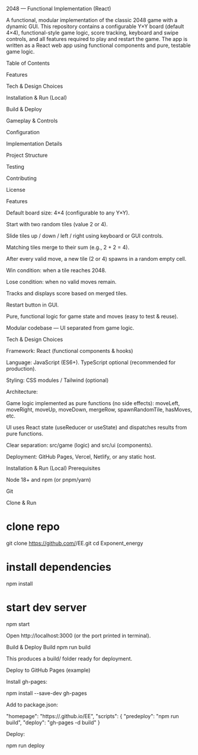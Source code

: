 2048 — Functional Implementation (React)

A functional, modular implementation of the classic 2048 game with a dynamic GUI.
This repository contains a configurable Y×Y board (default 4×4), functional-style game logic, score tracking, keyboard and swipe controls, and all features required to play and restart the game. The app is written as a React web app using functional components and pure, testable game logic.

Table of Contents

Features

Tech & Design Choices

Installation & Run (Local)

Build & Deploy

Gameplay & Controls

Configuration

Implementation Details

Project Structure

Testing

Contributing

License

Features

Default board size: 4×4 (configurable to any Y×Y).

Start with two random tiles (value 2 or 4).

Slide tiles up / down / left / right using keyboard or GUI controls.

Matching tiles merge to their sum (e.g., 2 + 2 = 4).

After every valid move, a new tile (2 or 4) spawns in a random empty cell.

Win condition: when a tile reaches 2048.

Lose condition: when no valid moves remain.

Tracks and displays score based on merged tiles.

Restart button in GUI.

Pure, functional logic for game state and moves (easy to test & reuse).

Modular codebase — UI separated from game logic.

Tech & Design Choices

Framework: React (functional components & hooks)

Language: JavaScript (ES6+). TypeScript optional (recommended for production).

Styling: CSS modules / Tailwind (optional)

Architecture:

Game logic implemented as pure functions (no side effects): moveLeft, moveRight, moveUp, moveDown, mergeRow, spawnRandomTile, hasMoves, etc.

UI uses React state (useReducer or useState) and dispatches results from pure functions.

Clear separation: src/game (logic) and src/ui (components).

Deployment: GitHub Pages, Vercel, Netlify, or any static host.

Installation & Run (Local)
Prerequisites

Node 18+ and npm (or pnpm/yarn)

Git

Clone & Run
# clone repo
git clone https://github.com/<Gayatriloungani>/EE.git
cd Exponent_energy

# install dependencies
npm install

# start dev server
npm start


Open http://localhost:3000 (or the port printed in terminal).

Build & Deploy
Build
npm run build


This produces a build/ folder ready for deployment.

Deploy to GitHub Pages (example)

Install gh-pages:

npm install --save-dev gh-pages


Add to package.json:

"homepage": "https://<Gayatriloungani>.github.io/EE",
"scripts": {
  "predeploy": "npm run build",
  "deploy": "gh-pages -d build"
}


Deploy:

npm run deploy
